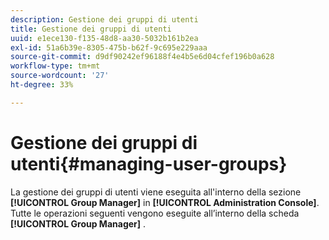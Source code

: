 ```yaml
---
description: Gestione dei gruppi di utenti
title: Gestione dei gruppi di utenti
uuid: e1ece130-f135-48d8-aa30-5032b161b2ea
exl-id: 51a6b39e-8305-475b-b62f-9c695e229aaa
source-git-commit: d9df90242ef96188f4e4b5e6d04cfef196b0a628
workflow-type: tm+mt
source-wordcount: '27'
ht-degree: 33%

---
```


# Gestione dei gruppi di utenti{#managing-user-groups}

La gestione dei gruppi di utenti viene eseguita all&#39;interno della sezione **[!UICONTROL Group Manager]** in **[!UICONTROL Administration Console]**. Tutte le operazioni seguenti vengono eseguite all’interno della scheda **[!UICONTROL Group Manager]** .

